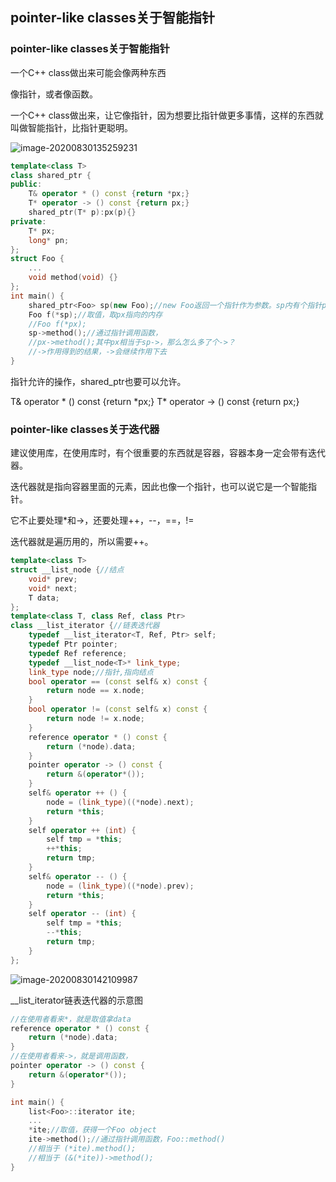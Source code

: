 ## pointer-like classes关于智能指针

### pointer-like classes关于智能指针

一个C++ class做出来可能会像两种东西

像指针，或者像函数。

一个C++ class做出来，让它像指针，因为想要比指针做更多事情，这样的东西就叫做智能指针，比指针更聪明。

![image-20200830135259231](C:\Users\xuyingfeng\AppData\Roaming\Typora\typora-user-images\image-20200830135259231.png)

```cpp
template<class T>
class shared_ptr {
public:
    T& operator * () const {return *px;}
    T* operator -> () const {return px;}
    shared_ptr(T* p):px(p){}
private:
    T* px;
    long* pn;
};
struct Foo {
    ...
    void method(void) {}
};
int main() {
    shared_ptr<Foo> sp(new Foo);//new Foo返回一个指针作为参数。sp内有个指针px，指向new Foo分配的内存
    Foo f(*sp);//取值，取px指向的内存
    //Foo f(*px);
    sp->method();//通过指针调用函数，
    //px->method();其中px相当于sp->，那么怎么多了个->？
    //->作用得到的结果，->会继续作用下去
}

```

指针允许的操作，shared_ptr也要可以允许。

T& operator * () const {return *px;}
T\* operator -> () const {return px;}

### pointer-like classes关于迭代器

建议使用库，在使用库时，有个很重要的东西就是容器，容器本身一定会带有迭代器。

迭代器就是指向容器里面的元素，因此也像一个指针，也可以说它是一个智能指针。

它不止要处理*和->，还要处理++，--，==，!=

迭代器就是遍历用的，所以需要++。

```cpp
template<class T>
struct __list_node {//结点
    void* prev;
    void* next;
    T data;
};
template<class T, class Ref, class Ptr>
class __list_iterator {//链表迭代器
    typedef __list_iterator<T, Ref, Ptr> self;
    typedef Ptr pointer;
    typedef Ref reference;
    typedef __list_node<T>* link_type;
    link_type node;//指针,指向结点
    bool operator == (const self& x) const {
        return node == x.node;
    }
    bool operator != (const self& x) const {
        return node != x.node;
    }
    reference operator * () const {
        return (*node).data;
    }
    pointer operator -> () const {
        return &(operator*());
    }
    self& operator ++ () {
        node = (link_type)((*node).next);
        return *this;
    }
    self operator ++ (int) {
        self tmp = *this;
        ++*this;
        return tmp;
    }
    self& operator -- () {
        node = (link_type)((*node).prev);
        return *this;
    }
    self operator -- (int) {
        self tmp = *this;
        --*this;
        return tmp;
    }
};
```

![image-20200830142109987](C:\Users\xuyingfeng\AppData\Roaming\Typora\typora-user-images\image-20200830142109987.png)

__list_iterator链表迭代器的示意图

```cpp
//在使用者看来*，就是取值拿data
reference operator * () const {
    return (*node).data;
}
//在使用者看来->，就是调用函数，
pointer operator -> () const {
    return &(operator*());
}

int main() {
    list<Foo>::iterator ite;
    ...
    *ite;//取值，获得一个Foo object
    ite->method();//通过指针调用函数，Foo::method()
    //相当于 (*ite).method();
    //相当于 (&(*ite))->method();
}
```

